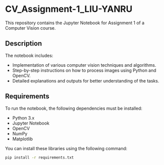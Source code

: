 # CV_Assignment-1_LIU-YANRU

This repository contains the Jupyter Notebook for Assignment 1 of a Computer Vision course.

## Description

The notebook includes:
- Implementation of various computer vision techniques and algorithms.
- Step-by-step instructions on how to process images using Python and OpenCV.
- Detailed explanations and outputs for better understanding of the tasks.

## Requirements

To run the notebook, the following dependencies must be installed:

- Python 3.x
- Jupyter Notebook
- OpenCV
- NumPy
- Matplotlib

You can install these libraries using the following command:

```bash
pip install -r requirements.txt
